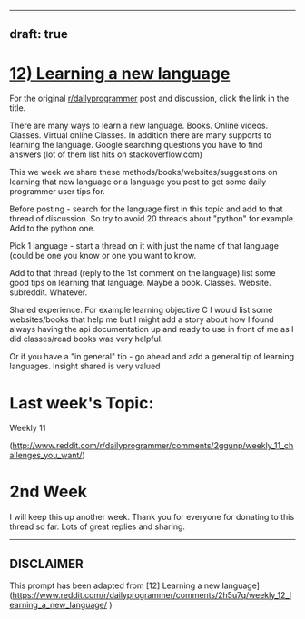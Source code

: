 ---
draft: true
----

# [12) Learning a new language](https://www.reddit.com/r/dailyprogrammer/comments/2h5u7q/weekly_12_learning_a_new_language/)

For the original [r/dailyprogrammer](https://www.reddit.com/r/dailyprogrammer/) post and discussion, click the link in the title.

There are many ways to learn a new language. Books. Online videos. Classes. Virtual online Classes. In addition there are many supports to learning the language. Google searching questions you have to find answers (lot of them list hits on stackoverflow.com)

This we week we share these methods/books/websites/suggestions on learning that new language or a language you post to get some daily programmer user tips for.

Before posting - search for the language first in this topic and add to that thread of discussion. So try to avoid 20 threads about "python" for example. Add to the python one.

Pick 1 language - start a thread on it with just the name of that language (could be one you know or one you want to know.

Add to that thread (reply to the 1st comment on the language) list some good tips on learning that language. Maybe a book. Classes. Website. subreddit. Whatever.

Shared experience. For example learning objective C I would list some websites/books that help me but I might add a story about how I found always having the api documentation up and ready to use in front of me as I did classes/read books was very helpful.

Or if you have a "in general" tip - go ahead and add a general tip of learning languages. Insight shared is very valued 

# Last week's Topic:
Weekly 11

(http://www.reddit.com/r/dailyprogrammer/comments/2ggunp/weekly_11_challenges_you_want/)
# 2nd Week
I will keep this up another week. Thank you for everyone for donating to this thread so far. Lots of great replies and sharing.


----
## **DISCLAIMER**
This prompt has been adapted from [12] Learning a new language](https://www.reddit.com/r/dailyprogrammer/comments/2h5u7q/weekly_12_learning_a_new_language/
)
